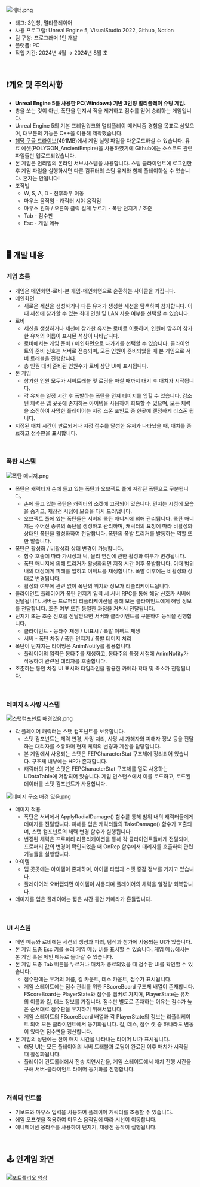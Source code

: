 ![배너.png](/ReadMeSource/배너.png)

- 태그: 3인칭, 멀티플레이어
- 사용 프로그램: Unreal Engine 5, VisualStudio 2022, Github, Notion
- 팀 구성: 프로그래머 1인 개발
- 플랫폼: PC
- 작업 기간: 2024년 4월 → 2024년 8월 초
<br>


## ❗개요 및 주의사항
- **Unreal Engine 5를 사용한 PC(Windows) 기반 3인칭 멀티플레이 슈팅 게임.**
- 총을 쏘는 것이 아닌, 폭탄을 던져서 적을 제거하고 점수를 얻어 승리하는 게임입니다.
- Unreal Engine 5의 기본 프레임워크와 멀티플레이 메커니즘 경험을 목표로 삼았으며, 대부분의 기능은 C++을 이용해 제작했습니다.
- [해당 구글 드라이브](https://drive.google.com/file/d/1fCWIOW3NJImwqDzSiGcBEs3ZaiulD7qz/view?usp=drive_link)(491MB)에서 게임 실행 파일을 다운로드하실 수 있습니다. 유료 에셋(POLYGON_AncientEmpire)을 사용하였기에 Github에는 소스코드 관련 파일들만 업로드되었습니다.
- 본 게임은 언리얼의 온라인 서브시스템을 사용합니다. 스팀 클라이언트에 로그인한 후 게임 파일을 실행하시면 다른 컴퓨터의 스팀 유저와 함께 플레이하실 수 있습니다. 혼자는 안됩니다!
- 조작법
    - W, S, A, D - 전후좌우 이동
    - 마우스 움직임 - 캐릭터 시야 움직임
    - 마우스 왼쪽 / 오른쪽 클릭 길게 누르기 - 폭탄 던지기 / 조준
    - Tab - 점수판
    - Esc - 게임 메뉴
<br>


## 🖥️ 개발 내용
### 게임 흐름
- 게임은 메인화면-로비-본 게임-메인화면으로 순환하는 사이클을 가집니다.
- 메인화면
    - 새로운 세션을 생성하거나 다른 유저가 생성한 세션을 탐색하여 참가합니다. 이때 세션에 참가할 수 있는 최대 인원 및 LAN 사용 여부를 선택할 수 있습니다.
- 로비
    - 세션을 생성하거나 세션에 참가한 유저는 로비로 이동하며, 인원에 맞추어 참가한 유저의 이름이 표시된 석상이 나타납니다.
    - 로비에서는 게임 준비 / 메인화면으로 나가기를 선택할 수 있습니다. 클라이언트의 준비 신호는 서버로 전송되며, 모든 인원이 준비되었을 때 본 게임으로 서버 트래블을 진행합니다.
    - 총 인원 대비 준비된 인원수가 로비 상단 UI에 표시됩니다.
- 본 게임
    - 참가한 인원 모두가 서버트래블 및 로딩을 마칠 때까지 대기 후 매치가 시작됩니다.
    - 각 유저는 일정 시간 후 폭발하는 폭탄을 던져 데미지를 입힐 수 있습니다. 감소된 체력은 맵 곳곳에 존재하는 아이템을 사용하여 회복할 수 있으며, 모든 체력을 소진하여 사망한 플레이어는 지정 스폰 포인트 중 한곳에 랜덤하게 리스폰 됩니다.
- 지정된 매치 시간이 만료되거나 지정 점수를 달성한 유저가 나타났을 때, 매치를 종료하고 점수판을 표시합니다.
<br>


### 폭탄 시스템
![폭탄 매니저.png](/ReadMeSource/bomb_manager_bg.png)
- 폭탄은 캐릭터가 손에 들고 있는 폭탄과 오브젝트 풀에 저장된 폭탄으로 구분됩니다.
    - 손에 들고 있는 폭탄은 캐릭터의 소켓에 고정되어 있습니다. 던지는 시점에 모습을 숨기고, 재장전 시점에 모습을 다시 드러냅니다.
    - 오브젝트 풀에 있는 폭탄들은 서버의 폭탄 매니저에 의해 관리됩니다. 폭탄 매니저는 주어진 종류의 폭탄을 생성하고 관리하며, 캐릭터의 요청에 따라 비활성화 상태인 폭탄을 활성화하여 전달합니다. 폭탄의 폭발 트리거를 발동하는 역할 또한 맡습니다.
- 폭탄은 활성화 / 비활성화 상태 변경이 가능합니다.
    - 함수 호출에 따라 가시성과 틱, 물리 연산에 관한 활성화 여부가 변경됩니다.
    - 폭탄 매니저에 의해 트리거가 활성화되면 지정 시간 이후 폭발합니다. 이때 범위 내의 대상에게 피해를 입히고 이펙트를 재생합니다. 폭발 이후에는 비활성화 상태로 변경됩니다.
    - 활성화 여부에 관련 없이 폭탄의 위치와 정보가 리플리케이트됩니다.
- 클라이언트 플레이어가 폭탄 던지기 입력 시 서버 RPC를 통해 해당 신호가 서버에 전달됩니다. 서버는 프로퍼티 리플리케이션을 통해 모든 클라이언트에게 해당 정보를 전달합니다. 조준 여부 또한 동일한 과정을 거쳐서 전달됩니다.
- 던지기 또는 조준 신호를 전달받으면 서버와 클라이언트를 구분하여 동작을 진행합니다.
    - 클라이언트 - 몽타주 재생 / UI표시 / 폭발 이펙트 재생
    - 서버 - 폭탄 차징 / 폭탄 던지기 / 폭발 데미지 처리
- 폭탄이 던져지는 타이밍은 AnimNotify를 활용합니다.
    - 플레이어의 입력은 몽타주를 재생하고, 몽타주의 특정 시점에 AnimNofity가 작동하여 관련된 대리자를 호출합니다.
- 조준하는 동안 차징 UI 표시와 타임라인을 활용한 카메라 확대 및 축소가 진행됩니다.
<br>


### 데미지 & 사망 시스템
![스탯컴포넌트 배경있음.png](/ReadMeSource/stat_component_bg.png)

- 각 플레이어 캐릭터는 스탯 컴포넌트를 보유합니다.
    - 스탯 컴포넌트는 체력 변경, 사망 처리, 사망 시 가해자와 피해자 정보 등을 전달하는 대리자를 소유하며 현재 체력의 변경과 계산을 담당합니다.
    - 본 게임에서 사용되는 스텟은 FEPCharacterStat 구조체에 정리되어 있습니다. 구조체 내부에는 HP가 존재합니다.
    - 캐릭터의 기본 스텟은 FEPCharacterStat 구조체를 열로 사용하는 UDataTable에 저장되어 있습니다. 게임 인스턴스에서 이를 로드하고, 로드된 데이터를 스탯 컴포넌트가 사용합니다.

![데미지 구조 배경 있음.png](/ReadMeSource/damage_structure_bg.png)

- 데미지 적용
    - 폭탄은 서버에서 ApplyRadialDamage() 함수를 통해 범위 내의 캐릭터들에게 데미지를 전달합니다. 피해를 입은 캐릭터들의 TakeDamage() 함수가 호출되며, 스탯 컴포넌트의 체력 변경 함수가 실행됩니다.
    - 변경된 체력은 프로퍼티 리플리케이션을 통해 각 클라이언트들에게 전달되며, 프로퍼티 값의 변경이 확인되었을 때 OnRep 함수에서 대리자를 호출하여 관련 기능들을 실행합니다.
- 아이템
    - 맵 곳곳에는 아이템이 존재하며, 아이템 타입과 스탯 증감 정보를 가지고 있습니다.
    - 플레이어와 오버랩되면 아이템이 사용되며 플레이어의 체력을 일정량 회복합니다.
- 데미지를 입은 플레이어는 짧은 시간 동안 카메라가 흔들립니다.
<br>


### UI 시스템

- 메인 메뉴와 로비에는 세션의 생성과 파괴, 탐색과 참가에 사용되는 UI가 있습니다.
- 본 게임 도중 Esc 키를 눌러 게임 메뉴 UI를 표시할 수 있습니다. 게임 메뉴에서는 본 게임 혹은 메인 메뉴로 돌아갈 수 있습니다.
- 본 게임 도중 Tab 버튼을 누르거나 매치가 종료되었을 때 점수판 UI를 확인할 수 있습니다.
    - 점수판에는 유저의 이름, 킬 카운트, 데스 카운트, 점수가 표시됩니다.
    - 게임 스테이트에는 점수 관리를 위한 FScoreBoard 구조체 배열이 존재합니다. FScoreBoard는 PlayerState와 점수를 멤버로 가지며, PlayerState는 유저의 이름과 킬, 데스 정보를 가집니다. 점수만 별도로 존재하는 이유는 점수가 높은 순서대로 점수판을 유지하기 위해서입니다.
    - 게임 스테이트의 FScoreBoard 배열과 각 PlayerState의 정보는 리플리케이트 되어 모든 클라이언트에서 동기화됩니다. 킬, 데스, 점수 셋 중 하나라도 변동이 있다면 점수판을 갱신합니다.
- 본 게임의 상단에는 잔여 매치 시간을 나타내는 타이머 UI가 표시됩니다.
    - 해당 UI는 모든 플레이어의 서버 트래블과 로딩이 완료된 이후 매치가 시작될 때 활성화됩니다.
    - 플레이어 컨트롤러에서 전송 지연시간을, 게임 스테이트에서 매치 진행 시간을 구해 서버-클라이언트 타이머 동기화를 진행합니다.
<br>


### 캐릭터 컨트롤

- 키보드와 마우스 입력을 사용하여 플레이어 캐릭터를 조종할 수 있습니다.
- 에임 오프셋을 적용하여 마우스 움직임에 따라 시선이 이동합니다.
- 애니메이션 몽타주를 사용하여 던지기, 재장전 동작이 실행됩니다.
<br>


## 🕹️ 인게임 화면
[![포트폴리오 영상](/ReadMeSource/youtube_thumbnail.png)](https://youtu.be/0zBQWa4tcEE?si=OKgr1P8ftiUFI7M)
